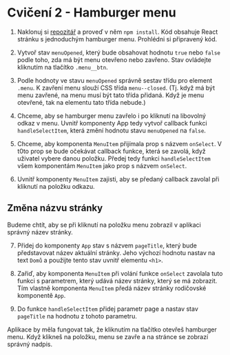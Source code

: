 # Cvičení 2 - Hamburger menu

1. Naklonuj si [repozitář](https://github.com/podlomar/daweb-react-hamburger)  a proveď v něm `npm install`. Kód obsahuje React stránku s jednoduchým hamburger menu. Prohlédni si připravený kód.

2. Vytvoř stav `menuOpened`, který bude obsahovat hodnotu `true` nebo `false` podle toho, zda má být menu otevřeno nebo zavřeno. Stav ovládejte kliknutím na tlačítko `.menu__btn`.

3. Podle hodnoty ve stavu `menuOpened` správně sestav třídu pro element `.menu`. K zavření menu slouží CSS třída `menu--closed`. (Tj. když má být menu zavřené, na menu musí být tato třída přidaná. Když je menu otevřené, tak na elementu tato třída nebude.)

4. Chceme, aby se hamburger menu zavřelo i po kliknutí na libovolný odkaz v menu. Uvnitř komponenty App tedy vytvoř callback funkci `handleSelectItem`, která změní hodnotu stavu `menuOpened` na `false`.

5. Chceme, aby komponenta `MenuItem` přijímala prop s názvem `onSelect`. V t0to prop se bude očekávat callback funkce, která se zavolá, když uživatel vybere danou položku. Předej tedy funkci `handleSelectItem` všem komponentám `MenuItem` jako prop s názvem `onSelect`.

6. Uvnitř komponenty `MenuItem` zajisti, aby se předaný callback zavolal při kliknutí na položku odkazu.


## Změna názvu stránky

Budeme chtít, aby se při kliknutí na položku menu zobrazil v aplikaci správný název stránky.

7. Přidej do komponenty `App` stav s názvem `pageTitle`, který bude představovat název aktuální stránky. Jeho výchozí hodnotu nastav na text `Domů` a použijte tento stav uvnitř elementu `<h1>`.

8. Zařiď, aby komponenta `MenuItem` při volání funkce `onSelect` zavolala tuto funkci s parametrem, který udává název stránky, který se má zobrazit. Tím vlastně komponenta `MenuItem` předá název stránky rodičovské komponentě `App`.

9. Do funkce `handleSelectItem` přidej parametr page a nastav stav `pageTitle` na hodnotu z tohoto parametru.

Aplikace by měla fungovat tak, že kliknutím na tlačítko otevřeš hamburger menu. Když klikneš na položku, menu se zavře a na stránce se zobrazí správný nadpis.